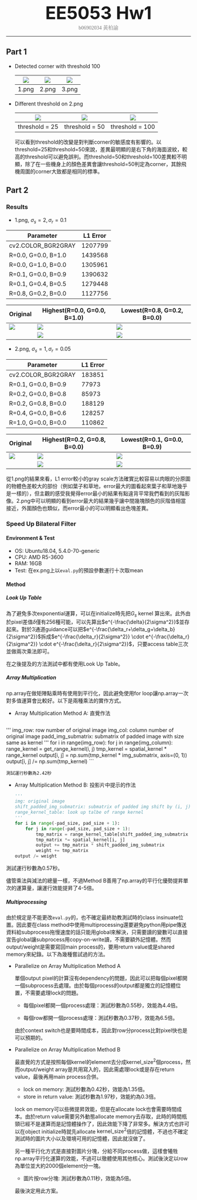 <center><font size="30"><b>EE5053 Hw1</b></font></center>

<center><span style="font-weight:light; color:#7a7a7a; font-family:Merriweather;">b06902034 </span><span style="font-weight:light; color:#7a7a7a; font-family:Noto Serif CJK SC;">黃柏諭</span></center>

---

## Part 1

* Detected corner with threshold 100

    | ![](part1/results/100_1.png) | ![](part1/results/100_2.png) | ![](part1/results/100_3.png) |
    | ---------------------------- | ---------------------------- | ---------------------------- |
    | 1.png                        | 2.png                        | 3.png                        |

    

* Different threshold on 2.png

    | ![](part1/results/25_2.png) | ![](part1/results/50_2.png) | ![](part1/results/100_2.png) |
    | --------------------------- | --------------------------- | ---------------------------- |
    | threshold = 25              | threshold = 50              | threshold = 100              |

    可以看到threshold的改變是對判斷corner的敏感度有影響的。以threshold=25和threshold=50來說，差異最明顯的是右下角的海面波紋，較高的threshold可以避免誤判。而threshold=50和threshold=100差異較不明顯，除了在一些機身上的顏色差異會讓threshold=50判定為corner，其餘飛機周圍的corner大致都是相同的標準。

## Part 2

### Results

* 1.png, $\sigma_s=2, \sigma_r=0.1$

| Parameter           | L1 Error |
| ------------------- | -------- |
| cv2.COLOR_BGR2GRAY  | 1207799  |
| R=0.0, G=0.0, B=1.0 | 1439568  |
| R=0.0, G=1.0, B=0.0 | 1305961  |
| R=0.1, G=0.0, B=0.9 | 1390632  |
| R=0.1, G=0.4, B=0.5 | 1279448  |
| R=0.8, G=0.2, B=0.0 | 1127756  |

| Original                  | Highest(R=0.0, G=0.0, B=1.0)         | Lowest(R=0.8, G=0.2, B=0.0) |
| ------------------------- | ------------------------------------ | ------------------------------------ |
| ![](part2/testdata/1.png) | ![](part2/results/bilateral_1_1.png)  | ![](part2/results/bilateral_5_1.png) |
|                           | ![](part2/results/guidance_1_1.png) | ![](part2/results/guidance_5_1.png) |



* 2.png, $\sigma_s=1, \sigma_r=0.05$


| Parameter | L1 Error |
| ------------------- | ----------------------------------- |
| cv2.COLOR_BGR2GRAY  | 183851 |
| R=0.1, G=0.0, B=0.9 | 77973 |
| R=0.2, G=0.0, B=0.8 | 85973 |
| R=0.2, G=0.8, B=0.0 | 188129 |
| R=0.4, G=0.0, B=0.6 | 128257 |
| R=1.0, G=0.0, B=0.0 | 110862 |

| Original                  | Highest(R=0.2, G=0.8, B=0.0) | Lowest(R=0.1, G=0.0, B=0.9)          |
| ------------------------- | ------------------------------------ | ------------------------------------ |
| ![](part2/testdata/2.png) | ![](part2/results/bilateral_3_2.png) | ![](part2/results/bilateral_1_2.png) |
|                           | ![](part2/results/guidance_3_2.png) | ![](part2/results/guidance_1_2.png) |

從1.png的結果來看，L1 error較小的gray scale方法確實比較容易以肉眼的分原圖的物體色差較大的部份（例如葉子和草地，error最大的圖看起來葉子和草地幾乎是一樣的），但主觀的感受我覺得error最小的結果有點違背平常我們看到的灰階影像。2.png中可以明顯的看到error最大的結果幾乎讓中間幾塊顏色的灰階值相當接近，外圍顏色也類似，而error最小的可以明顯看出色塊差異。



### Speed Up Bilateral Filter

#### Environment & Test

* OS: Ubuntu18.04, 5.4.0-70-generic
* CPU: AMD R5-3600
* RAM: 16GB
* Test: 在ex.png上以`eval.py`的預設參數運行十次取mean

#### Method

##### Look Up Table

為了避免多次exponential運算，可以在initialize時先把$G_s$ kernel 算出來。此外由於pixel差值$\delta$僅有256種可能，可以先算出$e^{-\frac{\delta}{2\sigma^2}}$並存起來。對於3通道guidance可以把$e^{-\frac{\delta_r+\delta_g+\delta_b}{2\sigma^2}}$拆成$e^{-\frac{\delta_r}{2\sigma^2}} \cdot e^{-\frac{\delta_r}{2\sigma^2}} \cdot e^{-\frac{\delta_r}{2\sigma^2}}$，只要access table三次並做兩次乘法即可。

在之後提及的方法測試中都有使用Look Up Table。

##### Array Multiplication

np.array在做矩陣點乘時有使用到平行化，因此避免使用for loop讓np.array一次對多值運算會比較好。以下是兩種乘法的實作方式。

* Array Multiplication Method A: 直覺作法
	```python
'''
  img_row: row number of original image
  img_col: column number of original image
  padd_img_submatrix: submatrix of padded image with size same as kernel
  '''
  for i in range(img_row):
	  for j in range(img_column):
	      range_kernel = get_range_kernel(i, j)
	      tmp_kernel = spatial_kernel * range_kernel
	      output[i, j] = np.sum(tmp_kernel * img_submatrix, axis=(0, 1))
	      output[i, j] /= np.sum(tmp_kernel)
	```
	
	測試運行秒數為2.42秒
	
* Array Multiplication Method B: 投影片中提示的作法

    ```python
    '''
    img: original image
    shift_padded_img_submatrix: submatrix of padded img shift by (i, j) with size same as img
    range_kernel_table: look up talbe of range kernel
    '''
    for i in range(-pad_size, pad_size + 1):
        for j in range(-pad_size, pad_size + 1):
            tmp_matrix = range_kernel_table[shift_padded_img_submatrix - padded_img]
            tmp_matrix *= spatial_kernel[i, j]
            output += tmp_matrix * shift_padded_img_submatrix
            weight += tmp_matrix
    output /= weight
    ```
    
測試運行秒數為0.57秒。

儘管乘法與減法的總量一樣，不過Method B善用了np.array的平行化優勢提昇單次的運算量，讓運行效能提昇了4-5倍。

##### Multiprocessing

由於規定是不能更改`eval.py`的，也不確定最終助教測試時的class insinuate位置。因此要在class method中使用multiprocessing還要避免python用pipe傳送資料給subprocess拖慢速度的話只能用global來解決，只需要讀的變數可以直接宣告global讓subprocess用copy-on-write讀，不需要額外記憶體。然而output/weight是需要寫回main process的，要用return value或是shared memory來紀錄。以下為幾種嘗試過的方法。

* Parallelize on Array Multiplication Method A

    單個output pixel的計算沒有dependency的問題，因此可以把每個pixel都開一個subprocess去處理。由於每個process的output都是獨立的記憶體位置，不需要處理lock的問題。

    * 每個pixel都開一個process處理：測試秒數為0.55秒，效能為4.4倍。

    * 每個row都開一個process處理：測試秒數為0.37秒，效能為6.5倍。

    由於context switch也是要時間成本，因此對row分process比對pixel快也是可以預期的。

* Parallelize on Array Multiplication Method B

    最直覺的方式是按照每個kernel的element去分成$\text{kernel_size}^2$個process，然而output/weight array是共用寫入的，因此需處理lock或是存在return value，最後再用main process合併。

    * lock on memory: 測試秒數為0.42秒，效能為1.35倍。
    * store in return value: 測試秒數為1.97秒，效能約為0.3倍。

    lock on memory可以些微提昇效能，但是在allocate lock也會需要時間成本。由於return value需要另外動態allocate memory去存取，此時的時間瓶頸已經不是運算而是記憶體操作了，因此效能下降了非常多。解決方式也許可以在object initialize時就先allocate $\text{kernel_size}^2$倍的記憶體，不過也不確定測試時的圖片大小以及環境可用的記憶體，因此就沒做了。

    另一種平行化方式是直接對圖片分塊，分給不同process做，這樣會犧牲np.array平行化運算的效能，不過可以徹體使用其他核心。測試後決定以row為單位並大約2000個element分一塊。

    * 圖片按row分塊: 測試秒數為0.11秒，效能為5倍。

    最後決定用此方案。

